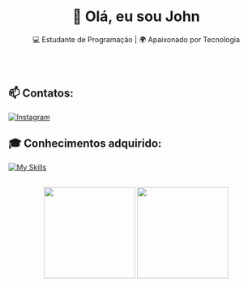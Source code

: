 <h1 align="center">👋 Olá, eu sou John</h1>

<p align="center">
  💻 Estudante de Programação | 🌍 Apaixonado por Tecnologia
</p><br><br>

## 📫 Contatos:
[![Instagram](https://img.shields.io/badge/Instagram-%23E4405F.svg?style=for-the-badge&logo=Instagram&logoColor=white)](https://www.instagram.com/john_vieira_/)
<br>

## 🎓 Conhecimentos adquirido:
[![My Skills](https://skillicons.dev/icons?i=html,css,bootstrap,react,tailwind,nodejs)](https://skillicons.dev)<br><br>


<div align="center">
  <img height="180em" src="https://github-readme-stats.vercel.app/api?username=EunhoJ&show_icons=true&theme=tokyonight"/>
  <img height="180em" src="https://github-readme-stats.vercel.app/api/top-langs/?username=EunhoJ&layout=compact&langs_count=7&theme=tokyonight"/>
</div>
